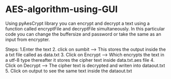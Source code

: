 # AES-algorithm-using-GUI
Using pyAesCrypt library you can encrypt and decrypt a text using a function called encryptFile and decryptFile simultaneously.
In this particular code you can change the buffersize and password or take the same as an input from encrypter.

Steps:
1.Enter the text
2. click on sumbit --> This stores the output inside the a txt file called as data.txt
3. Click on Encrypt --> Which encrypts the text in a utf-8 type thereafter it stores the cipher text inside data.txt.aes file
4. Click on Decrypt --> The cipher text is decrypted and writen into dataout.txt
5. Click on output to see the same text inside the dataout.txt
